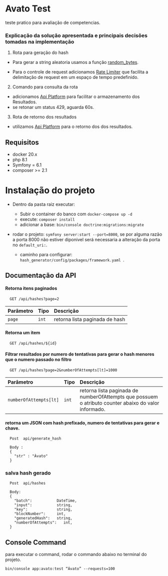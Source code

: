 
# Avato Test

teste pratico para avaliação de competencias.


### Explicação da solução apresentada e principais decisões tomadas na implementação


1. Rota para geração do hash

- Para gerar a string aleatoria usamos a função [random_bytes](https://www.php.net/manual/pt_BR/function.random-bytes.php). 

- Para o controle de request adicionamos [Rate Limiter](https://symfony.com/doc/current/rate_limiter.html) que facilita a delimitação de request em um espaço de tempo predefinido.

2. Comando para consulta da rota

- adicionamos [Api Platform](https://symfony.com/doc/current/the-fast-track/en/26-api.html) para facilitar o armazenamento dos Resultados.
- se retonar um status 429, aguarda 60s.


3. Rota de retorno dos resultados

- utilizamos [Api Platform](https://symfony.com/doc/current/the-fast-track/en/26-api.html) para o retorno dos dos resultados.


## Requisitos
- docker 20.x
- php 8.1
- Symfony = 6.1
- composer >= 2.1

# Instalação do projeto
- Dentro da pasta raiz executar: 
  - Subir o container do banco com `docker-compose up -d`
  - execute: `composer install`
  - adicionar a base: ` bin/console doctrine:migrations:migrate `


- rodar o projeto: `symfony server:start --port=8000`, se por alguma razão a porta 8000 não estiver diponivel será necessaria a alteração da porta no `default_uri:`.
    - caminho para configurar: `hash_generator/config/packages/framework.yaml `.



## Documentação da API


#### Retorna itens paginados

```
  GET /api/hashes?page=2
```
| Parâmetro   | Tipo       | Descrição                                   |
| :---------- | :--------- | :------------------------------------------ |
| `page`| `int` |  retorna lista paginada de hash                   |

#### Retorna um item
```
  GET /api/hashes/${id}
```

#### Filtrar resultados por numero de tentativas para gerar o hash menores que o numero passado no filtro
```
  GET /api/hashes?page=2&numberOfAttempts[lt]=1000
```
| Parâmetro   | Tipo       | Descrição                                   |
| :---------- | :--------- | :------------------------------------------ |
| `numberOfAttempts[lt]`| `int` |  retorna lista paginada de numberOfAttempts que possuem o  atributo counter abaixo do valor informado.|


#### retorna um JSON com hash prefixado, numero de tentativas para gerar e chave.
```
  Post  api/generate_hash
  
  Body :
  {
    "str" : "Àvato"
  }

```

### salva hash gerado
```
  Post  api/hashes

  Body:
  {
    "batch":           DateTime,
    "input":           string,
    "key":             string,
    "blockNumber":     int,
    "generatedHash":   string,
    "numberOfAttempts":   int,
  }
```

## Console Command
para executar o command, rodar o commando abaixo no terminal do projeto.

`bin/console app:avato:test “Ávato” --requests=100`



